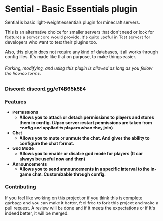 # Sential - Basic Essentials plugin

Sential is basic light-weight essentials plugin for minecraft servers. 

This is an alternative choice for smaller servers that don't need or look for features a server core would provide.
It's quite useful in Test servers for developers who want to test their plugins too.

Also, this plugin does not require any kind of databases, it all works through config files. It's made like that on purpose, to make things easier.

###### *Forking, modifying, and using this plugin is allowed as long as you follow the license terms.*

### Discord: discord.gg/eT4B65k5E4

### Features
- **Permissions**
  - **Allows you to attach or detach permissions to players and stores them in config. (Upon server restart permissions are taken from config and applied to players when they join)**
- **Chat**
  - **Allows you to mute or unmute the chat. And gives the ability to configure the chat format.**
- **God Mode**
  - **Allows you to enable or disable god mode for players (It can always be useful now and then)**
- **Announcements**
  - **Allows you to send announcements in a specific interval to the in-game chat. Customizable through config.**

### Contributing
If you feel like working on this project or if you think this is complete garbage and you can make it better, feel free to fork this project and make a pull request. A review will be done and if it meets the expectations or if It's indeed better, it will be merged.
